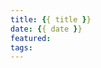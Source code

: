 ```yaml
---
title: {{ title }}
date: {{ date }}
featured: 
tags:
---
```

<!-- {% asset_img . "" %} -->

<!-- more -->
